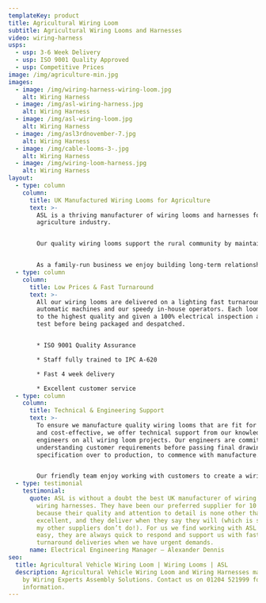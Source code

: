 ```yaml
---
templateKey: product
title: Agricultural Wiring Loom
subtitle: Agricultural Wiring Looms and Harnesses
video: wiring-harness
usps:
  - usp: 3-6 Week Delivery
  - usp: ISO 9001 Quality Approved
  - usp: Competitive Prices
image: /img/agriculture-min.jpg
images:
  - image: /img/wiring-harness-wiring-loom.jpg
    alt: Wiring Harness
  - image: /img/asl-wiring-harness.jpg
    alt: Wiring Harness
  - image: /img/asl-wiring-loom.jpg
    alt: Wiring Harness
  - image: /img/asl3rdnovember-7.jpg
    alt: Wiring Harness
  - image: /img/cable-looms-3-.jpg
    alt: Wiring Harness
  - image: /img/wiring-loom-harness.jpg
    alt: Wiring Harness
layout:
  - type: column
    column:
      title: UK Manufactured Wiring Looms for Agriculture
      text: >-
        ASL is a thriving manufacturer of wiring looms and harnesses for the
        agriculture industry.


        Our quality wiring looms support the rural community by maintaining all agricultural and harvesting equipment. 


        As a family-run business we enjoy building long-term relationships with customers and giving them the perfect wiring solution.
  - type: column
    column:
      title: Low Prices & Fast Turnaround
      text: >-
        All our wiring looms are delivered on a lighting fast turnaround using
        automatic machines and our speedy in-house operators. Each loom is made
        to the highest quality and given a 100% electrical inspection and
        test before being packaged and despatched.


        * ISO 9001 Quality Assurance

        * Staff fully trained to IPC A-620

        * Fast 4 week delivery

        * Excellent customer service
  - type: column
    column:
      title: Technical & Engineering Support
      text: >-
        To ensure we manufacture quality wiring looms that are fit for purpose
        and cost-effective, we offer technical support from our knowledgeable
        engineers on all wiring loom projects. Our engineers are committed to
        understanding customer requirements before passing final drawing and
        specification over to production, to commence with manufacture. 


        Our friendly team enjoy working with customers to create a wiring harness solution that facilitates continuous innovation in vehicle technology, emissions control and safety systems.
  - type: testimonial
    testimonial:
      quote: ASL is without a doubt the best UK manufacturer of wiring looms and
        wiring harnesses. They have been our preferred supplier for 10 years
        because their quality and attention to detail is none other than
        excellent, and they deliver when they say they will (which is something
        my other suppliers don’t do!). For us we find working with ASL extremely
        easy, they are always quick to respond and support us with fast
        turnaround deliveries when we have urgent demands.
      name: Electrical Engineering Manager – Alexander Dennis
seo:
  title: Agricultural Vehicle Wiring Loom | Wiring Looms | ASL
  description: Agricultural Vehicle Wiring Loom and Wiring Harnesses manufactured
    by Wiring Experts Assembly Solutions. Contact us on 01204 521999 for more
    information.
---
```

